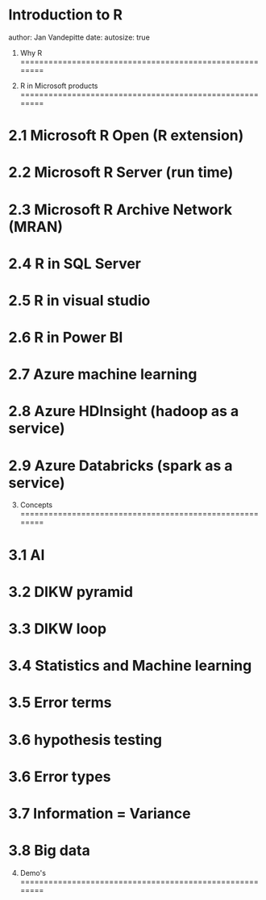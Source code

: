 Introduction to R
========================================================
author: Jan Vandepitte
date: 
autosize: true


1. Why R
========================================================

2. R in Microsoft products
========================================================

2.1 Microsoft R Open (R extension)
========================================================

2.2 Microsoft R Server (run time)
========================================================

2.3 Microsoft R Archive Network (MRAN)
========================================================

2.4 R in SQL Server
========================================================

2.5 R in visual studio
========================================================

2.6 R in Power BI
========================================================

2.7 Azure machine learning
========================================================

2.8 Azure HDInsight (hadoop as a service)
========================================================

2.9 Azure Databricks (spark as a service)
========================================================

3. Concepts
========================================================

3.1 AI
========================================================

3.2 DIKW pyramid
========================================================

3.3 DIKW loop
========================================================

3.4 Statistics and Machine learning
========================================================

3.5 Error terms
========================================================

3.6 hypothesis testing
========================================================

3.6 Error types
========================================================

3.7 Information = Variance
========================================================

3.8 Big data
========================================================




4. Demo's
========================================================
